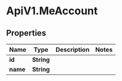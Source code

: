 # ApiV1.MeAccount

## Properties

Name | Type | Description | Notes
------------ | ------------- | ------------- | -------------
**id** | **String** |  | 
**name** | **String** |  | 


